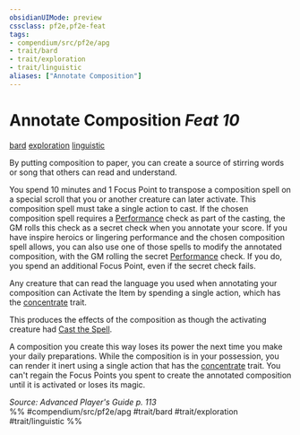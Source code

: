 ```yaml
---
obsidianUIMode: preview
cssclass: pf2e,pf2e-feat
tags:
- compendium/src/pf2e/apg
- trait/bard
- trait/exploration
- trait/linguistic
aliases: ["Annotate Composition"]
---
```

# Annotate Composition  *Feat 10*  
[bard](/rules/traits/bard.md)  [exploration](/rules/traits/exploration.md)  [linguistic](/rules/traits/linguistic.md)  


By putting composition to paper, you can create a source of stirring words or song that others can read and understand.

You spend 10 minutes and 1 Focus Point to transpose a composition spell on a special scroll that you or another creature can later activate. This composition spell must take a single action to cast. If the chosen composition spell requires a [Performance](/compendium/skills.md#Performance) check as part of the casting, the GM rolls this check as a secret check when you annotate your score. If you have inspire heroics or lingering performance and the chosen composition spell allows, you can also use one of those spells to modify the annotated composition, with the GM rolling the secret [Performance](/compendium/skills.md#Performance) check. If you do, you spend an additional Focus Point, even if the secret check fails.

Any creature that can read the language you used when annotating your composition can Activate the Item by spending a single action, which has the [concentrate](/rules/traits/concentrate.md) trait.

This produces the effects of the composition as though the activating creature had [Cast the Spell](/rules/actions/cast-a-spell.md).

A composition you create this way loses its power the next time you make your daily preparations. While the composition is in your possession, you can render it inert using a single action that has the [concentrate](/rules/traits/concentrate.md) trait. You can't regain the Focus Points you spent to create the annotated composition until it is activated or loses its magic.

*Source: Advanced Player's Guide p. 113*  
%% #compendium/src/pf2e/apg #trait/bard #trait/exploration #trait/linguistic %%
